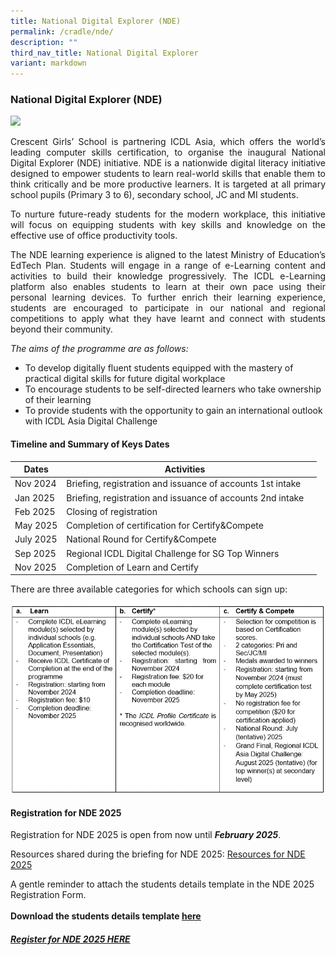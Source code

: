```yaml
---
title: National Digital Explorer (NDE)
permalink: /cradle/nde/
description: ""
third_nav_title: National Digital Explorer
variant: markdown
---
```

### **National Digital Explorer (NDE)**

<img src="/images/nde1.png" style="width:45%">

<p style="text-align:justify;">Crescent Girls’ School is partnering ICDL Asia, which offers the world’s leading computer skills certification, to organise the inaugural National Digital Explorer (NDE) initiative. NDE is a nationwide digital literacy initiative designed to empower students to learn real-world skills that enable them to think critically and be more productive learners. It is targeted at all primary school pupils (Primary 3 to 6), secondary school, JC and MI students. </p>

<p style="text-align:justify;">To nurture future-ready students for the modern workplace, this initiative will focus on equipping students with key skills and knowledge on the effective use of office productivity tools.</p>

<p style="text-align:justify;"> The NDE learning experience is aligned to the latest Ministry of Education’s EdTech Plan. Students will engage in a range of e-Learning content and activities to build their knowledge progressively. The ICDL e-Learning platform also enables students to learn at their own pace using their personal learning devices. To further enrich their learning experience, students are encouraged to participate in our national and regional competitions to apply what they have learnt and connect with students beyond their community. </p>

*The aims of the programme are as follows:*<br>
* To develop digitally fluent students equipped with the mastery of practical digital skills for future digital workplace<br>
* To encourage students to be self-directed learners who take ownership of their learning<br>
* To provide students with the opportunity to gain an international outlook with ICDL Asia Digital Challenge<br>


#### **Timeline and Summary of Keys Dates** ####




| **Dates** | **Activities** | |
| -------- | -------- | - |
| Nov 2024    |Briefing, registration and issuance of accounts 1st intake |  
Jan 2025 | Briefing, registration and issuance of accounts 2nd intake
Feb 2025 | Closing of registration
May 2025  | Completion of certification for Certify&amp;Compete 
July 2025 | National Round for Certify&amp;Compete 
Sep 2025 | Regional ICDL Digital Challenge for SG Top Winners 
Nov 2025 | Completion of Learn and Certify 	

There are three available categories for which schools can sign up:

![](/images/nde_2025.png)




#### **Registration for NDE 2025** ####

Registration for NDE 2025 is open from now until ***February 2025***. <br>

Resources shared during the briefing for NDE 2025: [Resources for NDE 2025](https://for.edu.sg/nde2025-resources)

A gentle reminder to attach the students details template in the NDE 2025 Registration Form.<br>
<br> 
**Download the students details template [here](https://livecrescentedu-my.sharepoint.com/:x:/g/personal/foo_wen_yeow_crescent_edu_sg/EZ4RNnICjBhAoG3DM0gQkjoBM28Vx1oAGHOnmIbndOXjFw?e=eQSn8h)** 

##### **[Register for NDE 2025 HERE](https://for.edu.sg/nde2025-resources)**